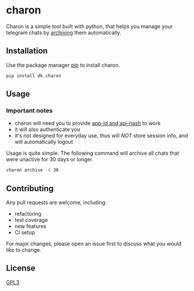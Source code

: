 # charon

Charon is a simple tool built with python, that helps you manage your telegram chats by [archiving](https://telegram.org/blog/archive-and-new-design) them automatically.

## Installation

Use the package manager [pip](https://pip.pypa.io/en/stable/) to install charon.

```bash
pip install dk.charon
```

## Usage

### Important notes

- charon will need you to provide [app-id and api-hash](https://my.telegram.org/apps) to work
- it will also authenticate you
- it's not designed for everyday use, thus will *NOT* store session info, and will automatically logout

Usage is quite simple.
The following command will archive all chats that were unactive for 30 days or longer.

```bash
charon archive -d 30
```

## Contributing

Any pull requests are welcome, including:

- refactoring
- test coverage
- new features
- CI setup

For major changes, please open an issue first to discuss what you would like to change.

## License

[GPL3](https://choosealicense.com/licenses/gpl-3.0/)
